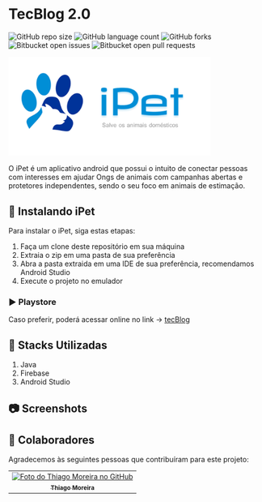 # TecBlog 2.0

<!---Esses são exemplos. Veja https://shields.io para outras pessoas ou para personalizar este conjunto de escudos. Você pode querer incluir dependências, status do projeto e informações de licença aqui--->

![GitHub repo size](https://img.shields.io/github/repo-size/Thiagomdias22/tecblog2.0?style=for-the-badge)
![GitHub language count](https://img.shields.io/github/languages/count/Thiagomdias22/tecblog2.0?style=for-the-badge)
![GitHub forks](https://img.shields.io/github/forks/Thiagomdias22/tecblog2.0?style=for-the-badge)
![Bitbucket open issues](https://img.shields.io/bitbucket/issues/Thiagomdias22/tecblog2.0?style=for-the-badge)
![Bitbucket open pull requests](https://img.shields.io/bitbucket/pr-raw/Thiagomdias22/tecblog2.0?style=for-the-badge)

<img src="https://github.com/Thiagomdias22/ipet2.0/blob/master/screenshots/logogrande.png" width="400px;" alt="Logo iPet">

O iPet é um aplicativo android que possui o intuito de conectar pessoas com interesses em ajudar Ongs de animais com campanhas abertas e protetores independentes, sendo o seu foco em animais de estimação.

## 🚀 Instalando iPet

Para instalar o iPet, siga estas etapas:

1. Faça um clone deste repositório em sua máquina
2. Extraia o zip em uma pasta de sua preferência
3. Abra a pasta extraida em uma IDE de sua preferência, recomendamos Android Studio
4. Execute o projeto no emulador

### ▶️ Playstore

Caso preferir, poderá acessar online no link -> [tecBlog](https://tec-blog.vercel.app/)

## 🔋 Stacks Utilizadas

1. Java
2. Firebase
3. Android Studio

## 📷 Screenshots



## 🤝 Colaboradores

Agradecemos às seguintes pessoas que contribuíram para este projeto:

<table>
  <tr>
    <td align="center">
      <a href="#">
        <img src="https://avatars.githubusercontent.com/u/61828200" width="100px;" alt="Foto do Thiago Moreira no GitHub"/><br>
        <sub>
          <b>Thiago Moreira</b>
        </sub>
      </a>
    </td>
  </tr>
</table>

